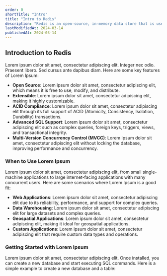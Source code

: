 ```yaml
---
order: 0
shortTitle: "Intro"
title: "Intro to Redis"
description: "Redis is an open-source, in-memory data store that is used as a database, cache, message broker, and pub/sub messaging system."
lastModifiedAt: 2024-03-14
publishedAt: 2024-03-14
---
```


## Introduction to Redis

Lorem ipsum dolor sit amet, consectetur adipiscing elit. Integer nec odio. Praesent libero. Sed cursus ante dapibus diam. Here are some key features of Lorem Ipsum:

- **Open Source**: Lorem ipsum dolor sit amet, consectetur adipiscing elit, which means it is free to use, modify, and distribute.
- **Extensible**: Lorem ipsum dolor sit amet, consectetur adipiscing elit, making it highly customizable.
- **ACID Compliance**: Lorem ipsum dolor sit amet, consectetur adipiscing elit through its full support of ACID (Atomicity, Consistency, Isolation, Durability) transactions.
- **Advanced SQL Support**: Lorem ipsum dolor sit amet, consectetur adipiscing elit such as complex queries, foreign keys, triggers, views, and transactional integrity.
- **Multi-Version Concurrency Control (MVCC)**: Lorem ipsum dolor sit amet, consectetur adipiscing elit without locking the database, improving performance and concurrency.

### When to Use Lorem Ipsum

Lorem ipsum dolor sit amet, consectetur adipiscing elit, from small single-machine applications to large internet-facing applications with many concurrent users. Here are some scenarios where Lorem Ipsum is a good fit:

- **Web Applications**: Lorem ipsum dolor sit amet, consectetur adipiscing elit due to its reliability, performance, and support for complex queries.
- **Data Warehousing**: Lorem ipsum dolor sit amet, consectetur adipiscing elit for large datasets and complex queries.
- **Geospatial Applications**: Lorem ipsum dolor sit amet, consectetur adipiscing elit, making it ideal for geospatial applications.
- **Custom Applications**: Lorem ipsum dolor sit amet, consectetur adipiscing elit that require custom data types and operations.

### Getting Started with Lorem Ipsum

Lorem ipsum dolor sit amet, consectetur adipiscing elit. Once installed, you can create a new database and start executing SQL commands. Here is a simple example to create a new database and a table:
